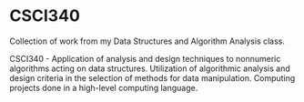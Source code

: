 # CSCI340

Collection of work from my Data Structures and Algorithm Analysis class.

CSCI340 - Application of analysis and design techniques to nonnumeric algorithms acting on data structures. Utilization of algorithmic analysis and design criteria in the selection of methods for data manipulation. Computing projects done in a high-level computing language.
